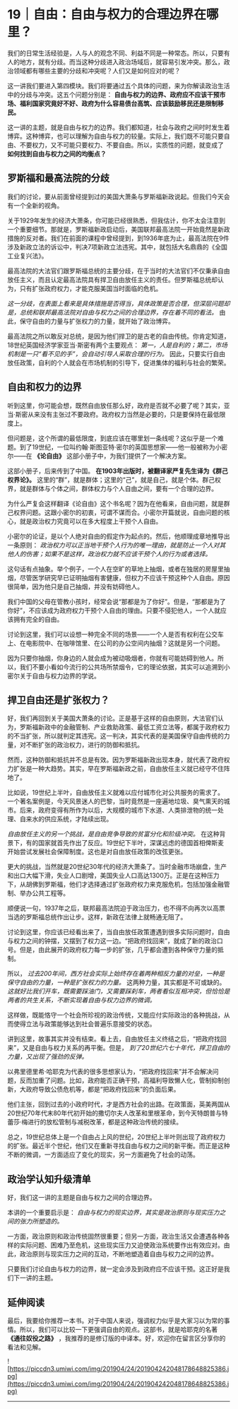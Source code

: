 # 19｜自由：自由与权力的合理边界在哪里？

我们的日常生活经验是，人与人的观念不同、利益不同是一种常态。所以，只要有人的地方，就有分歧。而当这种分歧进入政治场域后，就容易引发冲突。那么，政治领域都有哪些主要的分歧和冲突呢？人们又是如何应对的呢？

这一讲我们要进入第四模块。我们将要通过五个具体的问题，来为你解读政治生活中的分歧与冲突。这五个问题分别是： **自由与权力的边界、政府应不应该干预市场、福利国家究竟好不好、政府为什么容易债台高筑、应该鼓励移民还是限制移民。**

这一讲的主题，就是自由与权力的边界。我们都知道，社会与政府之间时时发生着博弈。这种博弈，也可以理解为自由与权力的较量。实际上，我们既不可能只要自由、不要权力，又不可能只要权力、不要自由。所以，实质性的问题，就变成了 **如何找到自由与权力之间的均衡点？**

## 罗斯福和最高法院的分歧

我们的讨论，要从前面曾经提到过的美国大萧条与罗斯福新政说起。但我们今天会有一个全新的视角。

关于1929年发生的经济大萧条，你可能已经很熟悉，但我估计，你不太会注意到一个重要细节。那就是，罗斯福新政启动后，美国联邦最高法院一开始竟然是新政措施的反对者。我们在前面的课程中曾经提到，到1936年底为止，最高法院在9件涉及新政立法的诉讼中，判决7项新政立法违宪。其中，就包括大名鼎鼎的《全国工业复兴法》。

最高法院的大法官们跟罗斯福总统的主要分歧，在于当时的大法官们不仅秉承自由放任主义，而且认定最高法院具有捍卫自由放任主义的责任。但罗斯福总统却认为，只有扩张政府权力，才能克服美国当时面临的危机。

 *这一分歧，在表面上看来是具体措施是否得当，具体政策是否合理，但深层问题却是，总统和联邦最高法院对自由与权力之间的合理边界，存在着不同的看法。* 由此，保守自由的力量与扩张权力的力量，就开始了政治博弈。

最高法院之所以敢反对总统，是因为他们捍卫的是古老的自由传统。你肯定知道，18世纪英国经济学家亚当·斯密有两个主要观点： *第一，人是自利的；第二，市场机制是一只“看不见的手”，会自动引导人采取合理的行为。* 因此，只要实行自由放任政策，自利的个人就会在市场机制的引导下，促进集体的福利与社会的繁荣。

## 自由和权力的边界

听到这里，你可能会想，既然自由放任那么好，政府是否就不必要了呢？其实，亚当·斯密从来没有主张过不要政府。政府权力当然是必要的，只是要保持在最低限度上。

但问题是，这个所谓的最低限度，到底应该在哪里划一条线呢？这似乎是一个难题。到了19世纪，一位叫约翰·斯图亚特·密尔的英国思想家——他一般被称为小密尔——在 **《论自由》** 这部小册子中，为我们提供了一个解决方案。

这部小册子，后来传到了中国。 **在1903年出版时，被翻译家严复先生译为《群己权界论》。** 这里的“群”，就是群体；这里的“己”，就是自己，就是个体。群己权界，就是群体与个体之间，群体权力与个人自由之间，要有一个合理的边界。

为什么严复会这样翻译《论自由》这个书名呢？因为在他看来，自由问题，就是群己权界问题。这跟小密尔的初衷，可谓不谋而合。小密尔开篇就说，自由问题的核心，就是政治权力究竟可以在多大程度上干预个人自由。

小密尔的论证，是以个人绝对自由的假定作为起点的。然后，他顺理成章地推导出一条原则： *政治权力可以正当地干预个人行为的唯一理由，就是防止一个人对其他人的伤害；如果不是这样，政治权力就不应该干预个人的行为或者选择。*

这句话有点抽象。举个例子，一个人在空旷的草地上抽烟，或者在独居的房屋里抽烟，尽管医学研究早已证明抽烟有害健康，但权力不应该干预这种个人自由。原因很简单，因为他只是自己抽烟，并没有妨碍他人。

我们中国的父母在管教小孩时，经常会说“那都是为了你好”。但是，“那都是为了你好”，不应该成为政府权力干预个人自由的理由。只要不侵犯他人，一个人就应该拥有完全的自由。

讨论到这里，我们可以设想一种完全不同的场景——一个人是否有权利在公交车上、在电影院中、在咖啡馆里、在公司的办公空间内抽烟？这就是另一个问题。

因为只要你抽烟，你身边的人就会成为被动吸烟者，你就有可能妨碍到他人。所以，我们不要小看如今流行的公共场所禁烟令，它的理论依据，其实可以追溯到小密尔关于自由与权力边界的学说。

## 捍卫自由还是扩张权力？

好，我们再回到关于美国大萧条的讨论。正是基于这样的自由原则，大法官们认为，罗斯福新政中的金融管制、产业救助政策、最低工资立法等，都属于政府权力的不当扩张，所以就判定其违宪。这一判决，其实代表的是美国保守自由传统的力量，对不断扩张的政治权力，进行的防御和抵抗。

然而，这种防御和抵抗并不总是有效。因为罗斯福新政出现本身，就代表了政府权力扩张是一种大趋势。其实，早在罗斯福新政之前，自由放任主义就已经守不住阵地了。

比如说，19世纪上半叶，自由放任主义就难以应付城市化对公共服务的需求了。一个著名案例是，今天风景迷人的巴黎，当时竟然是一座遍地垃圾、臭气熏天的城市。后来，政府变得有所作为以后，大规模的城市下水道、人类排泄物的统一处理、自来水的供应系统，才陆续出现。

 *自由放任主义的另一个挑战，是自由竞争导致的贫富分化和阶级冲突。* 在这种背景下，有的国家就首先作出了反应。19世纪下半叶，深谋远虑的德国首相俾斯麦开始尝试发展社会保障制度。这也是对自由放任政策的改弦更张。

更大的挑战，当然就是20世纪30年代的经济大萧条了。当时金融市场崩盘，生产和出口大幅下滑，失业人口剧增，美国失业人口高达1300万。正是在这种压力下，从胡佛到罗斯福，他们才选择通过扩张政府权力来克服危机，包括加强金融管制、举办公共工程等。

顺便说一句，1937年之后，联邦最高法院迫于政治压力，也不得不向再次以高票当选的罗斯福总统作出让步。这样，新政在法律上就畅通无阻了。

讨论到这里，你应该已经看出来了，当自由放任政策遭遇到很多实际问题时，自由与权力之间的钟摆，又摆到了权力这一边。“把政府找回来”，就成了新的政治口号。但是，由此展开的政府权力每一步的扩张，几乎都会遭到各种保守力量的抵制。

所以， *过去200年间，西方社会实际上始终存在着两种相反力量的对垒，一种是保守自由的力量，一种是扩张权力的力量。* 这两种力量，其实都是不可或缺的。 *这就好比我们开车，既需要踩油门，又需要踩刹车，两者看似互相冲突，但恰恰是两者的共生关系，不断实现着自由与权力边界的微调。*

这样做，既能恪守一个社会所珍视的政治传统，又能应付实际政治的各种挑战，从而使得立法与政策能够达到社会普遍乐意接受的状态。

讲到这里，故事其实并没有结束。看上去，自由放任主义终结之后，“把政府找回来”，又是自由与权力关系的再平衡。但是， *到了20世纪六七十年代，捍卫自由的力量，又出现了强劲的反弹。*

以弗里德里希·哈耶克为代表的很多思想家认为，“把政府找回来”并不会解决问题，反而加重了问题。比如，政府能否正确干预，高福利导致懒人化，管制抑制创新，大政府导致公债危机等，都是“把政府找回来”的负面后果。

他们主张，回到过去的小政府时代，才是西方社会的出路。在政策面，英美两国从20世纪70年代末80年代初开始的撒切尔夫人改革和里根革命，到今天特朗普与特蕾莎·梅进行的放松管制与减税改革，都是这种政治传统的接续。

总之，19世纪总体上是一个自由占上风的世纪，20世纪上半叶则出现了政府权力的扩张。最近半个世纪，他们又在重新寻找自由与权力之间的新平衡。而正是这种不断的微调，一方面适应了变化的现实，另一方面避免了社会的动荡。

## 政治学认知升级清单

好，我们这一讲的主题是自由与权力之间的合理边界。

本讲的一个重要启示是： *自由与权力的现实边界，其实是政治原则与现实压力之间的张力所塑造的。*

一方面，政治原则和政治传统固然很重要；但另一方面，政治生活又会遭遇各种各样的实际问题、困难乃至危机，这些现实压力又迫使政治系统要作出有效应对。由此，政治原则与现实压力之间的互动，不断地塑造着自由与权力之间的边界。

只要我们讨论自由与权力的边界，就一定会涉及到政府应不应该干预。这正好是我们下一讲的主题。

## 延伸阅读

最后，我要给你推荐一本书。对于中国人来说，强调权力似乎是大家习以为常的事情。所以，我们可以比较一下更强调自由的观点。这部书，就是哈耶克的名著 **《通往奴役之路》** ，我推荐的是修订版的中译本。好，欢迎你在留言区分享你的看法和见解。

![https://piccdn3.umiwi.com/img/201904/24/201904242048178648825386.jpg](https://piccdn3.umiwi.com/img/201904/24/201904242048178648825386.jpg)

---
